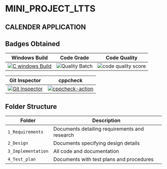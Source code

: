 # MINI_PROJECT_LTTS

## CALENDER APPLICATION


## Badges Obtained

|Windows Build|Code Grade|Code Quality|
|-------------|----------|------------|
|[![C windows Build](https://github.com/meghasgowda99/calendar_application_302301/actions/workflows/build.yml/badge.svg)](https://github.com/meghasgowda99/calendar_application_302301/actions/workflows/build.yml)|![Quality Batch](https://www.code-inspector.com/project/24935/status/svg)|![code quality score](https://www.code-inspector.com/project/24935/score/svg)|

|Git Inspector|cppcheck|
|-------------|--------|
|[![Git Inspector](https://github.com/meghasgowda99/calendar_application_302301/actions/workflows/gitinspector.yml/badge.svg)](https://github.com/meghasgowda99/calendar_application_302301/actions/workflows/gitinspector.yml)|[![cppcheck-action](https://github.com/meghasgowda99/calendar_application_302301/actions/workflows/cpp-check.yml/badge.svg)](https://github.com/meghasgowda99/calendar_application_302301/actions/workflows/cpp-check.yml)|



## Folder Structure
Folder             | Description
-------------------| -----------------------------------------
`1_Requirements`   | Documents detailing requirements and research
`2_Design`         | Documents specifying design details
`3_Implementation` | All code and documentation
`4_Test_plan`      | Documents with test plans and procedures


